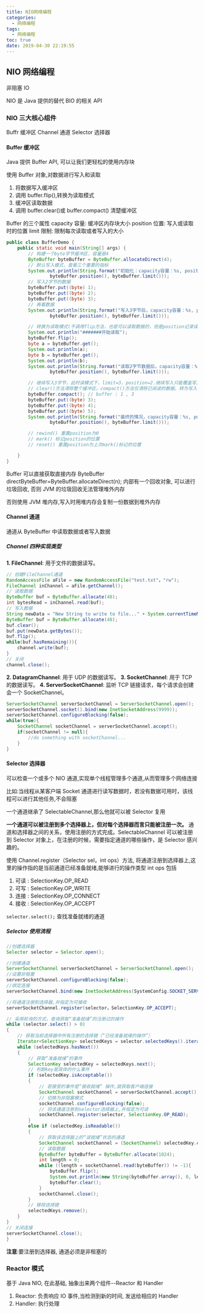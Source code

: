 ```yaml
---
title: NIO网络编程
categories:
  - 网络编程
tags:
  - 网络编程
toc: true
date: 2019-04-30 22:19:55
---
```


## NIO 网络编程

非阻塞 IO

NIO 是 Java 提供的替代 BIO 的相关 API

### NIO 三大核心组件

Buffr 缓冲区
Channel 通道
Selector 选择器

#### Buffer 缓冲区

Java 提供 Buffer API, 可以让我们更轻松的使用内存块

使用 Buffer 对象,对数据进行写入和读取

1. 将数据写入缓冲区
2. 调用 buffer.flip(),转换为读取模式
3. 缓冲区读取数据
4. 调用 buffer.clear()或 buffer.compact() 清楚缓冲区

Buffer 的三个属性
capacity 容量: 缓冲区内存块大小
position 位置: 写入或读取时的位置
limit 限制: 限制每次读取或者写入的大小

```java
public class BufferDemo {
    public static void main(String[] args) {
        // 构建一个byte字节缓冲区，容量是4
        ByteBuffer byteBuffer = ByteBuffer.allocateDirect(4);
        // 默认写入模式，查看三个重要的指标
        System.out.println(String.format("初始化：capacity容量：%s, position位置：%s, limit限制：%s", byteBuffer.capacity(),
                byteBuffer.position(), byteBuffer.limit()));
        // 写入2字节的数据
        byteBuffer.put((byte) 1);
        byteBuffer.put((byte) 2);
        byteBuffer.put((byte) 3);
        // 再看数据
        System.out.println(String.format("写入3字节后，capacity容量：%s, position位置：%s, limit限制：%s", byteBuffer.capacity(),
                byteBuffer.position(), byteBuffer.limit()));

        // 转换为读取模式(不调用flip方法，也是可以读取数据的，但是position记录读取的位置不对)
        System.out.println("#######开始读取");
        byteBuffer.flip();
        byte a = byteBuffer.get();
        System.out.println(a);
        byte b = byteBuffer.get();
        System.out.println(b);
        System.out.println(String.format("读取2字节数据后，capacity容量：%s, position位置：%s, limit限制：%s", byteBuffer.capacity(),
                byteBuffer.position(), byteBuffer.limit()));

        // 继续写入3字节，此时读模式下，limit=3，position=2.继续写入只能覆盖写入一条数据
        // clear()方法清除整个缓冲区。compact()方法仅清除已阅读的数据。转为写入模式
        byteBuffer.compact(); // buffer : 1 , 3
        byteBuffer.put((byte) 3);
        byteBuffer.put((byte) 4);
        byteBuffer.put((byte) 5);
        System.out.println(String.format("最终的情况，capacity容量：%s, position位置：%s, limit限制：%s", byteBuffer.capacity(),
                byteBuffer.position(), byteBuffer.limit()));

        // rewind() 重置position为0
        // mark() 标记position的位置
        // reset() 重置position为上次mark()标记的位置

    }
}
```

Buffer 可以直接获取直接内存
ByteBuffer directByteBuffer=ByteBuffer.allocateDirect(n);
内部有一个回收对象, 可以进行垃圾回收, 否则 JVM 的垃圾回收无法管理堆外内存

否则使用 JVM 堆内存,写入时用堆内存会复制一份数据到堆外内存

#### Channel 通道

通道从 ByteBuffer 中读取数据或者写入数据

##### Channel 四种实现类型

**1. FileChannel**: 用于文件的数据读写。

```java
// 创建FileChannel通道
RandomAccessFile aFile = new RandomAccessFile("test.txt"，"rw");
FileChannel inChannel = aFile.getChannel();
// 读取数据
ByteBuffer buf = ByteBuffer.allocate(48);
int bytesRead = inChannel.read(buf);
// 写入数据
String newData = "New String to write to file..." + System.currentTimeMillis();
ByteBuffer buf = ByteBuffer.allocate(48);
buf.clear();
buf.put(newData.getBytes());
buf.flip();
while(buf.hasRemaining()){
    channel.write(buf);
}
// 关闭
channel.close();
```

**2. DatagramChannel**: 用于 UDP 的数据读写。
**3. SocketChannel**: 用于 TCP 的数据读写。
**4. ServerSocketChannel**: 监听 TCP 链接请求，每个请求会创建会一个 SocketChannel。

```java
ServerSocketChannel serverSocketChannel = ServerSocketChannel.open();
serverSocketChannel.socket().bind(new InetSocketAddress(9999));
serverSocketChannel.configureBlocking(false);
while(true){
    SocketChannel socketChannel = serverSocketChannel.accept();
    if(socketChannel != null){
        //do something with socketChannel...
    }
}
```

#### Selector 选择器

可以检查一个或多个 NIO 通道,实现单个线程管理多个通道,从而管理多个网络连接

比如:当线程从某客户端 Socket 通道进行读写数据时，若没有数据可用时，该线程可以进行其他任务,不会阻塞

一个通道继承了 SelectableChannel,那么他就可以被 Selector 复用

**一个通道可以被注册到多个选择器上，但对每个选择器而言只能被注册一次。**
通道和选择器之间的关系，使用注册的方式完成。SelectableChannel 可以被注册到 Selector 对象上，在注册的时候，需要指定通道的哪些操作，是 Selector 感兴趣的。

使用 Channel.register（Selector sel，int ops）方法, 将通道注册到选择器上,这里的操作指的是当前通道已经准备就绪,能够进行的操作类型
int ops 包括

1. 可读 : SelectionKey.OP_READ
2. 可写 : SelectionKey.OP_WRITE
3. 连接 : SelectionKey.OP_CONNECT
4. 接收 : SelectionKey.OP_ACCEPT

`selector.select();` 查找准备就绪的通道

##### Selector 使用流程

```java
//创建选择器
Selector selector = Selector.open();

//创建通道
ServerSocketChannel serverSocketChannel = ServerSocketChannel.open();
//设置非租塞
serverSocketChannel.configureBlocking(false);
//绑定连接
serverSocketChannel.bind(new InetSocketAddress(SystemConfig.SOCKET_SERVER_PORT));

//将通道注册到选择器,并指定为可接收
serverSocketChannel.register(selector，SelectionKey.OP_ACCEPT);

// 采用轮询的方式，查询获取“准备就绪”的注册过的操作
while (selector.select() > 0)
{
    // 获取当前选择器中所有注册的选择键（“已经准备就绪的操作”）
    Iterator<SelectionKey> selectedKeys = selector.selectedKeys().iterator();
    while (selectedKeys.hasNext())
    {
        // 获取“准备就绪”的事件
        SelectionKey selectedKey = selectedKeys.next();
        // 判断key是具体的什么事件
        if (selectedKey.isAcceptable())
        {
            // 若接受的事件是“接收就绪” 操作,就获取客户端连接
            SocketChannel socketChannel = serverSocketChannel.accept();
            // 切换为非阻塞模式
            socketChannel.configureBlocking(false);
            // 将该通道注册到selector选择器上,并指定为可读
            socketChannel.register(selector, SelectionKey.OP_READ);
        }
        else if (selectedKey.isReadable())
        {
            // 获取该选择器上的“读就绪”状态的通道
            SocketChannel socketChannel = (SocketChannel) selectedKey.channel();
            // 读取数据
            ByteBuffer byteBuffer = ByteBuffer.allocate(1024);
            int length = 0;
            while ((length = socketChannel.read(byteBuffer)) != -1){
                byteBuffer.flip();
                System.out.println(new String(byteBuffer.array(), 0, length));
                byteBuffer.clear();
            }
            socketChannel.close();
        }
        // 移除选择键
        selectedKeys.remove();
    }
}
// 关闭连接
serverSocketChannel.close();
}
```

**注意**:要注册到选择器, 通道必须是非租塞的

### Reactor 模式

基于 Java NIO, 在此基础, 抽象出来两个组件--Reactor 和 Handler

1. Reactor: 负责响应 IO 事件,当检测到新的时间, 发送给相应的 Handler
2. Handler: 执行处理
